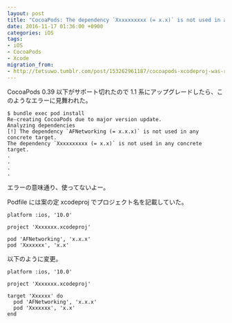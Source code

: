 ```yaml
---
layout: post
title: "CocoaPods: The dependency `Xxxxxxxxxx (= x.x)` is not used in any concrete target."
date: 2016-11-17 01:36:00 +0900
categories: iOS
tags:
- iOS
- CocoaPods
- Xcode
migration_from: 
- http://tetsuwo.tumblr.com/post/153262961187/cocoapods-xcodeproj-was-renamed-to-project
---
```


CocoaPods 0.39 以下がサポート切れたので 1.1 系にアップグレードしたら、このようなエラーに見舞われた。

    $ bundle exec pod install
    Re-creating CocoaPods due to major version update.
    Analyzing dependencies
    [!] The dependency `AFNetworking (= x.x.x)` is not used in any concrete target.
    The dependency `Xxxxxxxxxx (= x.x)` is not used in any concrete target.
    .
    .
    .
    .


エラーの意味通り、使ってないよー。


Podfile には案の定 xcodeproj でプロジェクト名を記載していた。


    platform :ios, '10.0'
    
    project 'Xxxxxxx.xcodeproj'

    pod 'AFNetworking', 'x.x.x'
    pod 'Xxxxxxx', 'x.x'


以下のように変更。

    platform :ios, '10.0'
    
    project 'Xxxxxxx.xcodeproj'

    target 'Xxxxxx' do
      pod 'AFNetworking', 'x.x.x'
      pod 'Xxxxxxx', 'x.x'
    end

